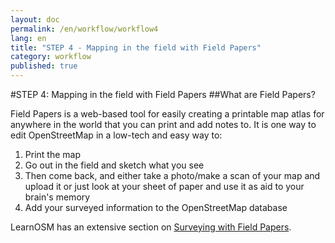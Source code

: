 ```yaml
---
layout: doc
permalink: /en/workflow/workflow4
lang: en
title: "STEP 4 - Mapping in the field with Field Papers"
category: workflow
published: true
---
```


#STEP 4: Mapping in the field with Field Papers
##What are Field Papers?

Field Papers is a web-based tool for easily creating a printable map atlas for anywhere in the world that you can print and add notes to.
It is one way to edit OpenStreetMap in a low-tech and easy way to:

1. Print the map 
2. Go out in the field and sketch what you see
3. Then come back, and either take a photo/make a scan of your map and upload it or just look at your sheet of paper and use it as aid to your brain's memory
4. Add your surveyed information to the OpenStreetMap database

LearnOSM has an extensive section on [Surveying with Field Papers](http://learnosm.org/en/beginner/field-papers/).